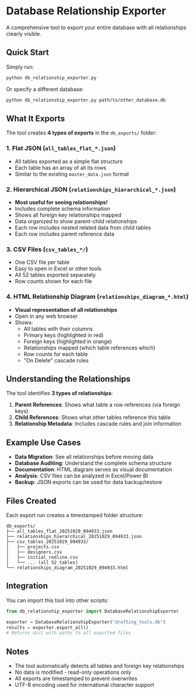 # Database Relationship Exporter

A comprehensive tool to export your entire database with all relationships clearly visible.

## Quick Start

Simply run:
```bash
python db_relationship_exporter.py
```

Or specify a different database:
```bash
python db_relationship_exporter.py path/to/other_database.db
```

## What It Exports

The tool creates **4 types of exports** in the `db_exports/` folder:

### 1. **Flat JSON** (`all_tables_flat_*.json`)
   - All tables exported as a simple flat structure
   - Each table has an array of all its rows
   - Similar to the existing `master_data.json` format

### 2. **Hierarchical JSON** (`relationships_hierarchical_*.json`)
   - **Most useful for seeing relationships!**
   - Includes complete schema information
   - Shows all foreign key relationships mapped
   - Data organized to show parent-child relationships
   - Each row includes nested related data from child tables
   - Each row includes parent reference data

### 3. **CSV Files** (`csv_tables_*/`)
   - One CSV file per table
   - Easy to open in Excel or other tools
   - All 52 tables exported separately
   - Row counts shown for each file

### 4. **HTML Relationship Diagram** (`relationships_diagram_*.html`)
   - **Visual representation of all relationships**
   - Open in any web browser
   - Shows:
     - All tables with their columns
     - Primary keys (highlighted in red)
     - Foreign keys (highlighted in orange)
     - Relationships mapped (which table references which)
     - Row counts for each table
     - "On Delete" cascade rules

## Understanding the Relationships

The tool identifies **3 types of relationships**:

1. **Parent References**: Shows what table a row references (via foreign keys)
2. **Child References**: Shows what other tables reference this table
3. **Relationship Metadata**: Includes cascade rules and join information

## Example Use Cases

- **Data Migration**: See all relationships before moving data
- **Database Auditing**: Understand the complete schema structure
- **Documentation**: HTML diagram serves as visual documentation
- **Analysis**: CSV files can be analyzed in Excel/Power BI
- **Backup**: JSON exports can be used for data backup/restore

## Files Created

Each export run creates a timestamped folder structure:
```
db_exports/
├── all_tables_flat_20251029_094933.json
├── relationships_hierarchical_20251029_094933.json
├── csv_tables_20251029_094933/
│   ├── projects.csv
│   ├── designers.csv
│   ├── initial_redline.csv
│   └── ... (all 52 tables)
└── relationships_diagram_20251029_094933.html
```

## Integration

You can import this tool into other scripts:

```python
from db_relationship_exporter import DatabaseRelationshipExporter

exporter = DatabaseRelationshipExporter("drafting_tools.db")
results = exporter.export_all()
# Returns dict with paths to all exported files
```

## Notes

- The tool automatically detects all tables and foreign key relationships
- No data is modified - read-only operations only
- All exports are timestamped to prevent overwrites
- UTF-8 encoding used for international character support

